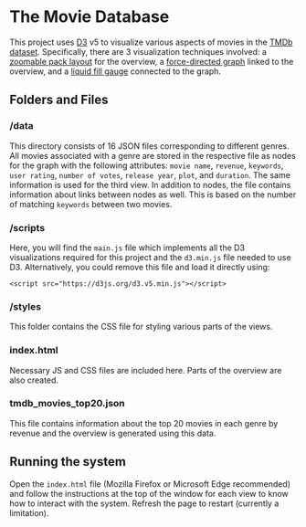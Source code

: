 # The Movie Database

This project uses [D3](https://d3js.org/) v5 to visualize various aspects of movies in the [TMDb dataset](https://www.kaggle.com/tmdb/tmdb-movie-metadata). Specifically, there are 3 visualization techniques involved: a [zoomable pack layout](http://mbostock.github.io/d3/talk/20111116/pack-hierarchy.html) for the overview, a [force-directed graph](https://observablehq.com/@d3/force-directed-graph) linked to the overview, and a [liquid fill gauge](http://bl.ocks.org/brattonc/5e5ce9beee483220e2f6) connected to the graph.

## Folders and Files

### /data

This directory consists of 16 JSON files corresponding to different genres. All movies associated with a genre are stored in the respective file as nodes for the graph with the following attributes: `movie name`, `revenue`, `keywords`, `user rating`, `number of votes`, `release year`, `plot`, and `duration`. The same information is used for the third view. In addition to nodes, the file contains information about links between nodes as well. This is based on the number of matching `keywords` between two movies.

### /scripts

Here, you will find the `main.js` file which implements all the D3 visualizations required for this project and the `d3.min.js` file needed to use D3. Alternatively, you could remove this file and load it directly using:
```
<script src="https://d3js.org/d3.v5.min.js"></script>
```

### /styles

This folder contains the CSS file for styling various parts of the views.

### index.html

Necessary JS and CSS files are included here. Parts of the overview are also created.

### tmdb_movies_top20.json

This file contains information about the top 20 movies in each genre by revenue and the overview is generated using this data.

## Running the system

Open the `index.html` file (Mozilla Firefox or Microsoft Edge recommended) and follow the instructions at the top of the window for each view to know how to interact with the system. Refresh the page to restart (currently a limitation).

